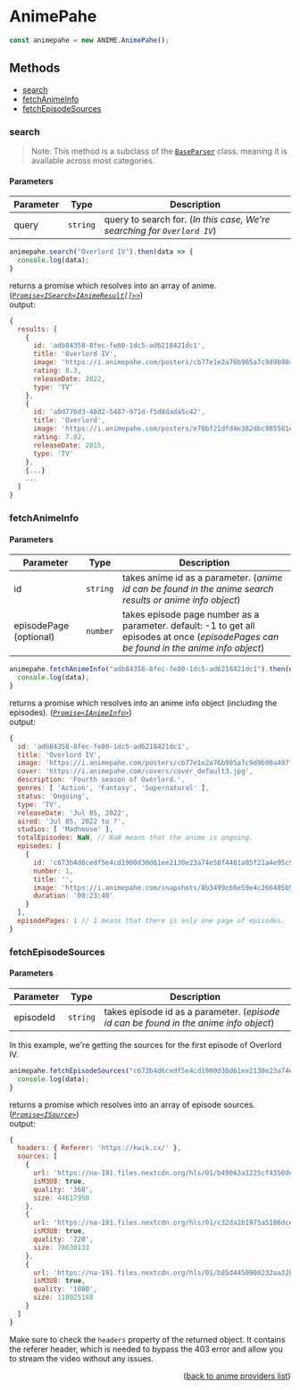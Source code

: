 <h1>AnimePahe</h1>

```ts
const animepahe = new ANIME.AnimePahe();
```

<h2>Methods</h2>

- [search](#search)
- [fetchAnimeInfo](#fetchanimeinfo)
- [fetchEpisodeSources](#fetchepisodesources)

### search
> Note: This method is a subclass of the [`BaseParser`](https://github.com/consumet/extensions/blob/master/src/models/base-parser.ts) class. meaning it is available across most categories.


<h4>Parameters</h4>

| Parameter | Type     | Description                                                              |
| --------- | -------- | ------------------------------------------------------------------------ |
| query     | `string` | query to search for. (*In this case, We're searching for `Overlord IV`*) |

```ts
animepahe.search("Overlord IV").then(data => {
  console.log(data);
}
```

returns a promise which resolves into an array of anime. (*[`Promise<ISearch<IAnimeResult[]>>`](https://github.com/consumet/extensions/blob/master/src/models/types.ts#L13-L26)*)\
output:
```js
{
  results: [
    {
      id: 'adb84358-8fec-fe80-1dc5-ad6218421dc1',
      title: 'Overlord IV',
      image: 'https://i.animepahe.com/posters/cb77e1e2a76b985a7c9d9b90a497fee65d89fa9c41d0e9e6fab4608d10313ddf.jpg',
      rating: 8.3,
      releaseDate: 2022,
      type: 'TV'
    },
    {
      id: 'a0d776d3-48d2-5487-971d-f5d8dada5c42',
      title: 'Overlord',
      image: 'https://i.animepahe.com/posters/e78bf21dfd4e382dbc985501edb0f57bda7d5305b87863fe8991a5e658c9c1a8.jpg',
      rating: 7.92,
      releaseDate: 2015,
      type: 'TV'
    },
    {...}
    ...
  ]
}
```

### fetchAnimeInfo

<h4>Parameters</h4>

| Parameter              | Type     | Description                                                                                                                              |
| ---------------------- | -------- | ---------------------------------------------------------------------------------------------------------------------------------------- |
| id                     | `string` | takes anime id as a parameter. (*anime id can be found in the anime search results or anime info object*)                                |
| episodePage (optional) | `number` | takes episode page number as a parameter. default: -1 to get all episodes at once (*episodePages can be found in the anime info object*) |


```ts
animepahe.fetchAnimeInfo("adb84358-8fec-fe80-1dc5-ad6218421dc1").then(data => {
  console.log(data);
}
```

returns a promise which resolves into an anime info object (including the episodes). (*[`Promise<IAnimeInfo>`](https://github.com/consumet/extensions/blob/master/src/models/types.ts#L28-L42)*)\
output:
```js
{
  id: 'adb84358-8fec-fe80-1dc5-ad6218421dc1',
  title: 'Overlord IV',
  image: 'https://i.animepahe.com/posters/cb77e1e2a76b985a7c9d9b90a497fee65d89fa9c41d0e9e6fab4608d10313ddf.jpg',
  cover: 'https://i.animepahe.com/covers/cover_default3.jpg',
  description: 'Fourth season of Overlord.',
  genres: [ 'Action', 'Fantasy', 'Supernatural' ],
  status: 'Ongoing',
  type: 'TV',
  releaseDate: 'Jul 05, 2022',
  aired: 'Jul 05, 2022 to ?',
  studios: [ 'Madhouse' ],
  totalEpisodes: NaN, // NaN means that the anime is ongoing.
  episodes: [
    {
      id: 'c673b4d6cedf5e4cd1900d30d61ee2130e23a74e58f4401a85f21a4e95c94f73',
      number: 1,
      title: '',
      image: 'https://i.animepahe.com/snapshots/8b3499c66e59e4c266485b54b78ad8469a520d9957dbe5a117f8d0934a93817a.jpg',
      duration: '00:23:40'
    }
  ],
  episodePages: 1 // 1 means that there is only one page of episodes.
}
```

### fetchEpisodeSources

<h4>Parameters</h4>

| Parameter | Type     | Description                                                                           |
| --------- | -------- | ------------------------------------------------------------------------------------- |
| episodeId | `string` | takes episode id as a parameter. (*episode id can be found in the anime info object*) |


In this example, we're getting the sources for the first episode of Overlord IV.
```ts
animepahe.fetchEpisodeSources("c673b4d6cedf5e4cd1900d30d61ee2130e23a74e58f4401a85f21a4e95c94f73").then(data => {
  console.log(data);
}
```

returns a promise which resolves into an array of episode sources. (*[`Promise<ISource>`](https://github.com/consumet/extensions/blob/master/src/models/types.ts#L210-L214)*)\
output:
```js
{
  headers: { Referer: 'https://kwik.cx/' },
  sources: [
    {
      url: 'https://na-191.files.nextcdn.org/hls/01/b49063a1225cf4350deb46d79b42a7572e323274d1c9d63f3b067cc4df09986a/uwu.m3u8',
      isM3U8: true,
      quality: '360',
      size: 44617958
    },
    {
      url: 'https://na-191.files.nextcdn.org/hls/01/c32da1b1975a5106dcee7e7182219f9b4dbef836fb782d7939003a8cde8f057f/uwu.m3u8',
      isM3U8: true,
      quality: '720',
      size: 78630133
    },
    {
      url: 'https://na-191.files.nextcdn.org/hls/01/b85d4450908232aa32b71bc67c80e8aedcc4f32a282e5df9ad82e4662786e9d8/uwu.m3u8',
      isM3U8: true,
      quality: '1080',
      size: 118025148
    }
  ]
}
```

Make sure to check the `headers` property of the returned object. It contains the referer header, which is needed to bypass the 403 error and allow you to stream the video without any issues.

<p align="end">(<a href="https://github.com/consumet/extensions/blob/master/docs/guides/anime.md#">back to anime providers list</a>)</p>